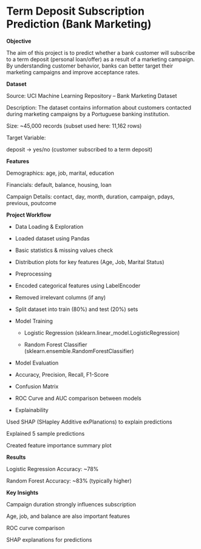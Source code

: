 # Term Deposit Subscription Prediction (Bank Marketing)
**Objective**

The aim of this project is to predict whether a bank customer will subscribe to a term deposit (personal loan/offer) as a result of a marketing campaign. By understanding customer behavior, banks can better target their marketing campaigns and improve acceptance rates.

**Dataset**

Source: UCI Machine Learning Repository – Bank Marketing Dataset

Description: The dataset contains information about customers contacted during marketing campaigns by a Portuguese banking institution.

Size: ~45,000 records (subset used here: 11,162 rows)

Target Variable:

deposit → yes/no (customer subscribed to a term deposit)

**Features**

Demographics: age, job, marital, education

Financials: default, balance, housing, loan

Campaign Details: contact, day, month, duration, campaign, pdays, previous, poutcome

**Project Workflow**

- Data Loading & Exploration

- Loaded dataset using Pandas

- Basic statistics & missing values check

- Distribution plots for key features (Age, Job, Marital Status)

- Preprocessing

- Encoded categorical features using LabelEncoder

- Removed irrelevant columns (if any)

- Split dataset into train (80%) and test (20%) sets

- Model Training

  - Logistic Regression (sklearn.linear_model.LogisticRegression)

  - Random Forest Classifier (sklearn.ensemble.RandomForestClassifier)

- Model Evaluation

- Accuracy, Precision, Recall, F1-Score

- Confusion Matrix

- ROC Curve and AUC comparison between models

- Explainability

Used SHAP (SHapley Additive exPlanations) to explain predictions

Explained 5 sample predictions

Created feature importance summary plot

**Results**

Logistic Regression Accuracy: ~78%

Random Forest Accuracy: ~83% (typically higher)

**Key Insights**

Campaign duration strongly influences subscription

Age, job, and balance are also important features


ROC curve comparison

SHAP explanations for predictions
